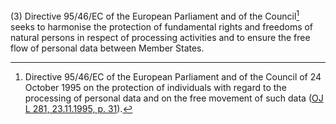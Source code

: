 (3) Directive 95/46/EC of the European Parliament and of the Council[^4] seeks to harmonise the protection of fundamental rights and freedoms of natural persons in respect of processing activities and to ensure the free flow of personal data between Member States.

[^4]: Directive 95/46/EC of the European Parliament and of the Council of 24 October 1995 on the protection of individuals with regard to the processing of personal data and on the free movement of such data ([OJ L 281, 23.11.1995, p. 31](https://eur-lex.europa.eu/legal-content/EN/AUTO/?uri=OJ:L:1995:281:TOC)).

